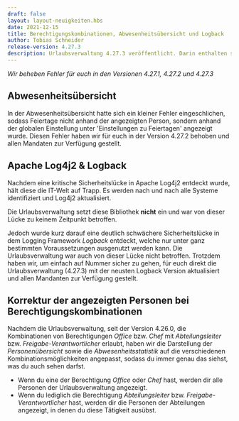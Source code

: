 ```yaml
---
draft: false
layout: layout-neuigkeiten.hbs
date: 2021-12-15
title: Berechtigungskombinationen, Abwesenheitsübersicht und Logback
author: Tobias Schneider
release-version: 4.27.3
description: Urlaubsverwaltung 4.27.3 veröffentlicht. Darin enthalten sind Korrekturen der angezeigten Personen bei Berechtigungskombinationen, eine Korrektur der Abwesenheitsübersicht und ein Update von Logback.
---
```


_Wir beheben Fehler für euch in den Versionen 4.27.1, 4.27.2 und 4.27.3_

<!-- more -->

## Abwesenheitsübersicht

In der Abwesenheitsübersicht hatte sich ein kleiner Fehler eingeschlichen, sodass Feiertage nicht anhand der angezeigten Person,
sondern anhand der globalen Einstellung unter 'Einstellungen zu Feiertagen' angezeigt wurde. Diesen Fehler haben wir für euch
in der Version 4.27.2 behoben und allen Mandaten zur Verfügung gestellt.

## Apache Log4j2 & Logback

Nachdem eine kritische Sicherheitslücke in Apache Log4j2 entdeckt wurde, hält diese die IT-Welt auf Trapp. Es werden nach und nach alle
Systeme identifiziert und Log4j2 aktualisiert.

Die Urlaubsverwaltung setzt diese Bibliothek **nicht** ein und war von dieser Lücke zu keinem Zeitpunkt betroffen.

Jedoch wurde kurz darauf eine deutlich schwächere Sicherheitslücke in dem Logging Framework _Logback_ entdeckt,
welche nur unter ganz bestimmten Voraussetzungen ausgenutzt werden kann. Die Urlaubsverwaltung war auch von dieser
Lücke nicht betroffen. Trotzdem haben wir, um einfach auf Nummer sicher zu gehen, für euch direkt die Urlaubsverwaltung
(4.27.3) mit der neusten Logback Version aktualisiert und allen Mandanten zur Verfügung gestellt.

## Korrektur der angezeigten Personen bei Berechtigungskombinationen

Nachdem die Urlaubsverwaltung, seit der Version 4.26.0, die Kombinationen von Berechtigungen _Office_ bzw. _Chef_ mit
_Abteilungsleiter_ bzw. _Freigabe-Verantwortlicher_ erlaubt, haben wir die Darstellung der _Personenübersicht_
sowie die _Abwesenheitsstatistik_ auf die verschiedenen Kombinationsmöglichkeiten angepasst, sodass du immer genau das siehst,
was du auch sehen darfst.

- Wenn du eine der Berechtigung _Office_ oder _Chef_ hast, werden dir alle Personen der Urlaubsverwaltung angezeigt.
- Wenn du lediglich die Berechtigung _Abteilungsleiter_ bzw. _Freigabe-Verantwortlicher_ hast, werden dir die Personen der Abteilungen angezeigt, in denen du diese Tätigkeit ausübst.

